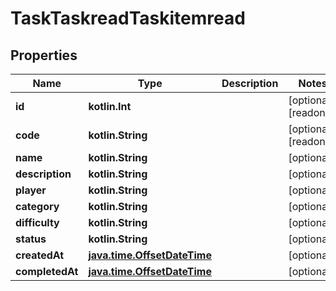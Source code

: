 
# TaskTaskreadTaskitemread

## Properties
| Name | Type | Description | Notes |
| ------------ | ------------- | ------------- | ------------- |
| **id** | **kotlin.Int** |  |  [optional] [readonly] |
| **code** | **kotlin.String** |  |  [optional] [readonly] |
| **name** | **kotlin.String** |  |  [optional] |
| **description** | **kotlin.String** |  |  [optional] |
| **player** | **kotlin.String** |  |  [optional] |
| **category** | **kotlin.String** |  |  [optional] |
| **difficulty** | **kotlin.String** |  |  [optional] |
| **status** | **kotlin.String** |  |  [optional] |
| **createdAt** | [**java.time.OffsetDateTime**](java.time.OffsetDateTime.md) |  |  [optional] |
| **completedAt** | [**java.time.OffsetDateTime**](java.time.OffsetDateTime.md) |  |  [optional] |



